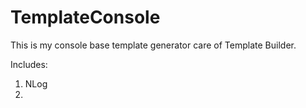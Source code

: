 TemplateConsole
===============
This is my console base template generator care of Template Builder.

Includes:

1. NLog
2. 
